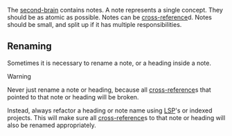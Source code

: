 The [second-brain](second-brain.md) contains notes.
A note represents a single concept.
They should be as atomic as possible.
Notes can be [cross-reference](cross-reference.md)d.
Notes should be small, and split up if it has multiple responsibilities.

## Renaming

Sometimes it is necessary to rename a note, or a heading inside a note.

> [!WARNING]
> Never just rename a note or heading, because all [cross-reference](cross-reference.md)s that pointed to that note or heading will be broken.
>
> Instead, always refactor a heading or note name using [LSP](https://microsoft.github.io/language-server-protocol/)'s or indexed projects.
> This will make sure all [cross-reference](cross-reference.md)s to that note or heading will also be renamed appropriately.
